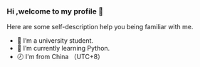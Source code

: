 ### Hi ,welcome to my profile 👋

Here are some self-description help you being familiar with me.

- 🏫 I’m a university student.
- 💪 I’m currently learning Python.
- 🕗 I'm from China （UTC+8）
